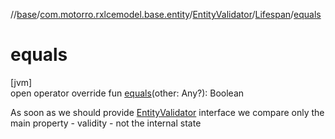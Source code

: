 //[base](../../../../index.md)/[com.motorro.rxlcemodel.base.entity](../../index.md)/[EntityValidator](../index.md)/[Lifespan](index.md)/[equals](equals.md)

# equals

[jvm]\
open operator override fun [equals](equals.md)(other: Any?): Boolean

As soon as we should provide [EntityValidator](../index.md) interface we compare only the main property - validity - not the internal state
